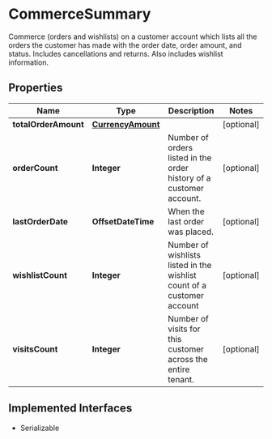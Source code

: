 

# CommerceSummary

Commerce (orders and wishlists) on a customer account which lists all the orders the customer has made with the order date, order amount, and status. Includes cancellations and returns.  Also includes wishlist information.

## Properties

| Name | Type | Description | Notes |
|------------ | ------------- | ------------- | -------------|
|**totalOrderAmount** | [**CurrencyAmount**](CurrencyAmount.md) |  |  [optional] |
|**orderCount** | **Integer** | Number of orders listed in the order history of a customer account. |  [optional] |
|**lastOrderDate** | **OffsetDateTime** | When the last order was placed. |  [optional] |
|**wishlistCount** | **Integer** | Number of wishlists listed in the wishlist count of a customer account |  [optional] |
|**visitsCount** | **Integer** | Number of visits for this customer across the entire tenant. |  [optional] |


## Implemented Interfaces

* Serializable


